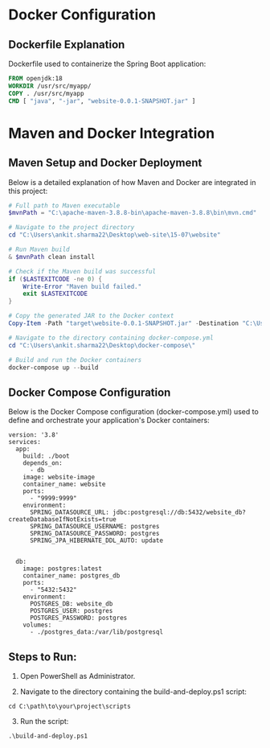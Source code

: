 # Docker Configuration

## Dockerfile Explanation

Dockerfile used to containerize the Spring Boot application:

```dockerfile
FROM openjdk:18
WORKDIR /usr/src/myapp/
COPY . /usr/src/myapp
CMD [ "java", "-jar", "website-0.0.1-SNAPSHOT.jar" ]

```


# Maven and Docker Integration

## Maven Setup and Docker Deployment

Below is a detailed explanation of how Maven and Docker are integrated in this project:

```powershell
# Full path to Maven executable
$mvnPath = "C:\apache-maven-3.8.8-bin\apache-maven-3.8.8\bin\mvn.cmd"

# Navigate to the project directory
cd "C:\Users\ankit.sharma22\Desktop\web-site\15-07\website"

# Run Maven build
& $mvnPath clean install

# Check if the Maven build was successful
if ($LASTEXITCODE -ne 0) {
    Write-Error "Maven build failed."
    exit $LASTEXITCODE
}

# Copy the generated JAR to the Docker context
Copy-Item -Path "target\website-0.0.1-SNAPSHOT.jar" -Destination "C:\Users\ankit.sharma22\Desktop\docker-compose\boot" -Force

# Navigate to the directory containing docker-compose.yml
cd "C:\Users\ankit.sharma22\Desktop\docker-compose\"

# Build and run the Docker containers
docker-compose up --build

```

## Docker Compose Configuration
 Below is the Docker Compose configuration (docker-compose.yml) used to define and orchestrate your application's Docker containers:

```
version: '3.8'
services:
  app:
    build: ./boot
    depends_on:
      - db
    image: website-image
    container_name: website
    ports:
      - "9999:9999"
    environment:
      SPRING_DATASOURCE_URL: jdbc:postgresql://db:5432/website_db?createDatabaseIfNotExists=true
      SPRING_DATASOURCE_USERNAME: postgres
      SPRING_DATASOURCE_PASSWORD: postgres
      SPRING_JPA_HIBERNATE_DDL_AUTO: update


  db:
    image: postgres:latest
    container_name: postgres_db
    ports:
      - "5432:5432"
    environment:
      POSTGRES_DB: website_db
      POSTGRES_USER: postgres
      POSTGRES_PASSWORD: postgres
    volumes:
      - ./postgres_data:/var/lib/postgresql

```

## Steps to Run:

1. Open PowerShell as Administrator.

2. Navigate to the directory containing the build-and-deploy.ps1 script:

```
cd C:\path\to\your\project\scripts
```
3. Run the script:

```
.\build-and-deploy.ps1
```





